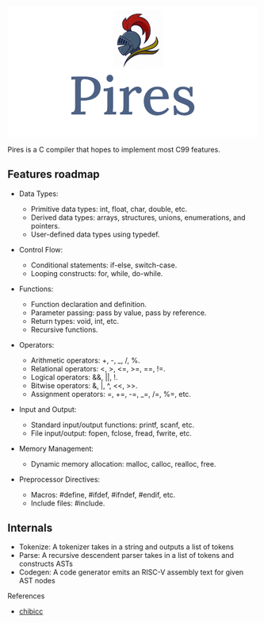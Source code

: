 ![Pires Logo](./img/pires_compiler.png)

Pires is a C compiler that hopes to implement most C99 features.

## Features roadmap

- Data Types:

  - Primitive data types: int, float, char, double, etc.
  - Derived data types: arrays, structures, unions, enumerations, and pointers.
  - User-defined data types using typedef.

- Control Flow:

  - Conditional statements: if-else, switch-case.
  - Looping constructs: for, while, do-while.

- Functions:

  - Function declaration and definition.
  - Parameter passing: pass by value, pass by reference.
  - Return types: void, int, etc.
  - Recursive functions.

- Operators:

  - Arithmetic operators: +, -, \_, /, %.
  - Relational operators: <, >, <=, >=, ==, !=.
  - Logical operators: &&, ||, !.
  - Bitwise operators: &, |, ^, <<, >>.
  - Assignment operators: =, +=, -=, \_=, /=, %=, etc.

- Input and Output:

  - Standard input/output functions: printf, scanf, etc.
  - File input/output: fopen, fclose, fread, fwrite, etc.

- Memory Management:

  - Dynamic memory allocation: malloc, calloc, realloc, free.

- Preprocessor Directives:

  - Macros: #define, #ifdef, #ifndef, #endif, etc.
  - Include files: #include.

## Internals

- Tokenize: A tokenizer takes in a string and outputs a list of tokens
- Parse: A recursive descendent parser takes in a list of tokens and constructs ASTs
- Codegen: A code generator emits an RISC-V assembly text for given AST nodes

References

- [chibicc](https://github.com/rui314/chibicc)
